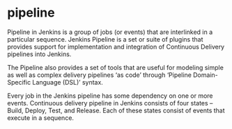 # pipeline


Pipeline in Jenkins is a group of jobs (or events) that are interlinked in a particular sequence. Jenkins Pipeline is a set or suite of plugins that provides support for implementation and integration of Continuous Delivery pipelines into Jenkins.

The Pipeline also provides a set of tools that are useful for modeling simple as well as complex delivery pipelines ‘as code’ through ‘Pipeline Domain-Specific Language (DSL)’ syntax.

Every job in the Jenkins pipeline has some dependency on one or more events. Continuous delivery pipeline in Jenkins consists of four states – Build, Deploy, Test, and Release. Each of these states consist of events that execute in a sequence.
